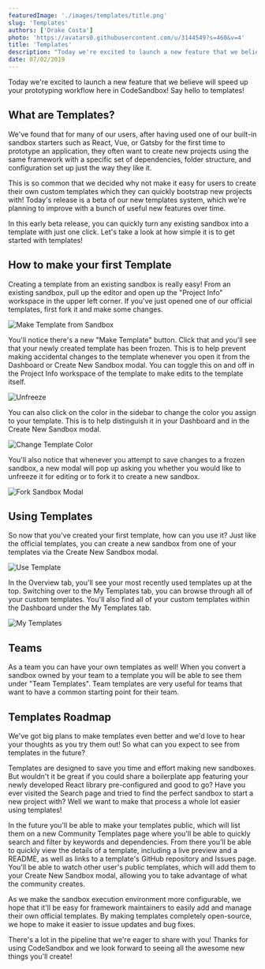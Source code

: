```yaml
---
featuredImage: './images/templates/title.png'
slug: 'Templates'
authors: ['Drake Costa']
photo: 'https://avatars0.githubusercontent.com/u/3144549?s=460&v=4'
title: 'Templates'
description: "Today we're excited to launch a new feature that we believe will speed up your prototyping workflow here in CodeSandbox! Say hello to Templates!"
date: 07/02/2019
---
```


Today we're excited to launch a new feature that we believe will speed up your prototyping workflow here in CodeSandbox! Say hello to templates!

## **What are Templates?**

We've found that for many of our users, after having used one of our built-in sandbox starters such as React, Vue, or Gatsby for the first time to prototype an application, they often want to create new projects using the same framework with a specific set of dependencies, folder structure, and configuration set up just the way they like it.

This is so common that we decided why not make it easy for users to create their own custom templates which they can quickly bootstrap new projects with! Today's release is a beta of our new templates system, which we're planning to improve with a bunch of useful new features over time.

In this early beta release, you can quickly turn any existing sandbox into a template with just one click. Let's take a look at how simple it is to get started with templates!

## **How to make your first Template**

Creating a template from an existing sandbox is really easy! From an existing sandbox, pull up the editor and open up the "Project Info" workspace in the upper left corner. If you've just opened one of our official templates, first fork it and make some changes.

![Make Template from Sandbox](/images/templates/1.gif)

You'll notice there's a new "Make Template" button. Click that and you'll see that your newly created template has been frozen. This is to help prevent making accidental changes to the template whenever you open it from the Dashboard or Create New Sandbox modal. You can toggle this on and off in the Project Info workspace of the template to make edits to the template itself.

![Unfreeze](/images/templates/2.gif)

You can also click on the color in the sidebar to change the color you assign to your template. This is to help distinguish it in your Dashboard and in the Create New Sandbox modal.

![Change Template Color](/images/templates/3.gif)

You'll also notice that whenever you attempt to save changes to a frozen sandbox, a new modal will pop up asking you whether you would like to unfreeze it for editing or to fork it to create a new sandbox.

![Fork Sandbox Modal](/images/templates/4.gif)

## Using Templates

So now that you've created your first template, how can you use it? Just like the official templates, you can create a new sandbox from one of your templates via the Create New Sandbox modal.

![Use Template](/images/templates/5.gif)

In the Overview tab, you'll see your most recently used templates up at the top. Switching over to the My Templates tab, you can browse through all of your custom templates. You'll also find all of your custom templates within the Dashboard under the My Templates tab.

![My Templates](/images/templates/6.gif)

## Teams

As a team you can have your own templates as well! When you convert a sandbox owned by your team to a template you will be able to see them under "Team Templates". Team templates are very useful for teams that want to have a common starting point for their team.

## Templates Roadmap

We've got big plans to make templates even better and we'd love to hear your thoughts as you try them out! So what can you expect to see from templates in the future?

Templates are designed to save you time and effort making new sandboxes. But wouldn't it be great if you could share a boilerplate app featuring your newly developed React library pre-configured and good to go? Have you ever visited the Search page and tried to find the perfect sandbox to start a new project with? Well we want to make that process a whole lot easier using templates!

In the future you'll be able to make your templates public, which will list them on a new Community Templates page where you'll be able to quickly search and filter by keywords and dependencies. From there you'll be able to quickly view the details of a template, including a live preview and a README, as well as links to a template's GitHub repository and Issues page. You'll be able to watch other user's public templates, which will add them to your Create New Sandbox modal, allowing you to take advantage of what the community creates.

As we make the sandbox execution environment more configurable, we hope that it'll be easy for framework maintainers to easily add and manage their own official templates. By making templates completely open-source, we hope to make it easier to issue updates and bug fixes.

There's a lot in the pipeline that we're eager to share with you! Thanks for using CodeSandbox and we look forward to seeing all the awesome new things you'll create!
